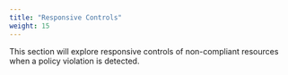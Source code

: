 ```yaml
---
title: "Responsive Controls"
weight: 15
---
```


This section will explore responsive controls of non-compliant resources when a policy violation is detected.